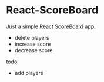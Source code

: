 # React-ScoreBoard


Just a simple React ScoreBoard app. 
* delete players 
* increase score
* decrease score 

todo:
* add players 
